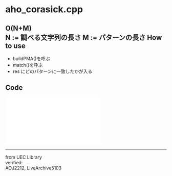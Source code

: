 aho_corasick.cpp
===================
O(N+M)  
N := 調べる文字列の長さ
M := パターンの長さ
How to use
----------
* buildPMA()を呼ぶ
* match()を呼ぶ
* res にどのパターンに一致したかが入る

Code
-----
![aho-corasick](../code/aho_corasick.cpp)

----
from UEC Library  
verified:  
AOJ2212, LiveArchive5103
